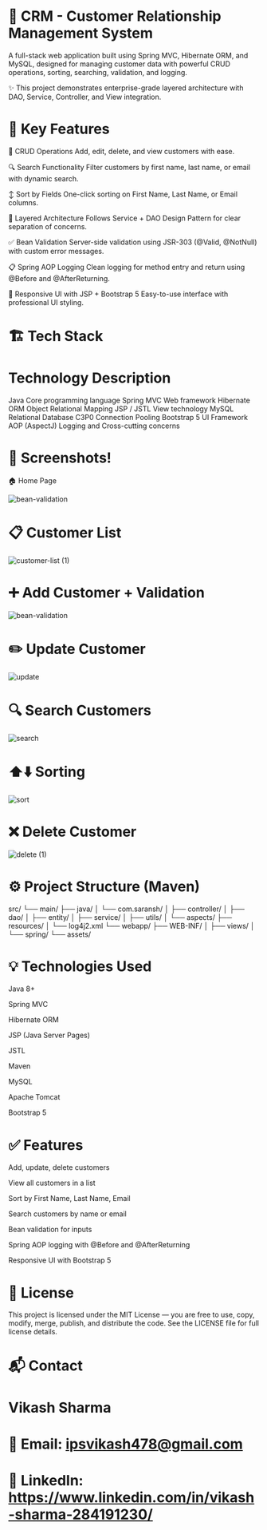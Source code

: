# 🚀 CRM - Customer Relationship Management System
A full-stack web application built using Spring MVC, Hibernate ORM, and MySQL, designed for managing customer data with powerful CRUD operations, sorting, searching, validation, and logging.

✨ This project demonstrates enterprise-grade layered architecture with DAO, Service, Controller, and View integration.


# 📌 Key Features
🔁 CRUD Operations
Add, edit, delete, and view customers with ease.

🔍 Search Functionality
Filter customers by first name, last name, or email with dynamic search.

↕️ Sort by Fields
One-click sorting on First Name, Last Name, or Email columns.

🧩 Layered Architecture
Follows Service + DAO Design Pattern for clear separation of concerns.

✅ Bean Validation
Server-side validation using JSR-303 (@Valid, @NotNull) with custom error messages.

📋 Spring AOP Logging
Clean logging for method entry and return using @Before and @AfterReturning.

🎨 Responsive UI with JSP + Bootstrap 5
Easy-to-use interface with professional UI styling.

# 🏗️ Tech Stack
# Technology	                  Description
Java	                      Core programming language
Spring MVC	                    Web framework
Hibernate ORM	               Object Relational Mapping
JSP / JSTL	                    View technology
MySQL	                         Relational Database
C3P0	                         Connection Pooling
Bootstrap 5	                      UI Framework
AOP (AspectJ)	                  Logging and Cross-cutting concerns

# 📸 Screenshots!

🏠 Home Page


![bean-validation](https://github.com/user-attachments/assets/1f41e801-d1b0-4189-9fbd-0fab318ebdaa)



# 📋 Customer List


![customer-list (1)](https://github.com/user-attachments/assets/f86f486d-2e9d-4cc5-82af-d79ebf6dc12e)




# ➕ Add Customer + Validation


![bean-validation](https://github.com/user-attachments/assets/887b2bf4-9dc2-4780-9e03-70b89dd6c9b7)



# ✏️ Update Customer


![update](https://github.com/user-attachments/assets/6a5d849b-8e39-4aef-b643-905dfd14b900)


# 🔍 Search Customers


![search](https://github.com/user-attachments/assets/fa3b1434-9c07-4b0a-9273-8c78df8b62dd)


# ⬆️⬇️ Sorting

![sort](https://github.com/user-attachments/assets/30b0ba6e-ead4-4e30-b410-4c196e9bb6f1)



# ❌ Delete Customer


![delete (1)](https://github.com/user-attachments/assets/9a68f8ce-f85a-485d-b074-8b2a1d27ae8b)



# ⚙️ Project Structure (Maven)

src/
 └── main/
      ├── java/
      │    └── com.saransh/
      │         ├── controller/
      │         ├── dao/
      │         ├── entity/
      │         ├── service/
      │         ├── utils/
      │         └── aspects/
      ├── resources/
      │    └── log4j2.xml
      └── webapp/
           ├── WEB-INF/
           │     ├── views/
           │     └── spring/
           └── assets/
# 💡 Technologies Used
Java 8+

Spring MVC

Hibernate ORM

JSP (Java Server Pages)

JSTL

Maven

MySQL

Apache Tomcat

Bootstrap 5

# ✅ Features
Add, update, delete customers

View all customers in a list

Sort by First Name, Last Name, Email

Search customers by name or email

Bean validation for inputs

Spring AOP logging with @Before and @AfterReturning

Responsive UI with Bootstrap 5

# 📄 License
This project is licensed under the MIT License — you are free to use, copy, modify, merge, publish, and distribute the code.
See the LICENSE file for full license details.

# 📬 Contact
# Vikash Sharma
# 📧 Email: ipsvikash478@gmail.com
# 🔗 LinkedIn: https://www.linkedin.com/in/vikash-sharma-284191230/
